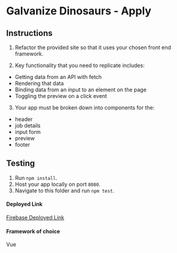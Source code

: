 # Galvanize Dinosaurs - Apply

## Instructions

1.  Refactor the provided site so that it uses your chosen front end framework.

2.  Key functionality that you need to replicate includes:

* Getting data from an API with fetch
* Rendering that data
* Binding data from an input to an element on the page
* Toggling the preview on a click event

3.  Your app must be broken down into components for the:

* header
* job details
* input form
* preview
* footer

## Testing

1.  Run `npm install`.
2.  Host your app locally on port `8080`.
3.  Navigate to this folder and run `npm test`.

#### Deployed Link

[Firebase Deployed Link](https://dino-app-version-3.firebaseapp.com/)

#### Framework of choice

Vue
